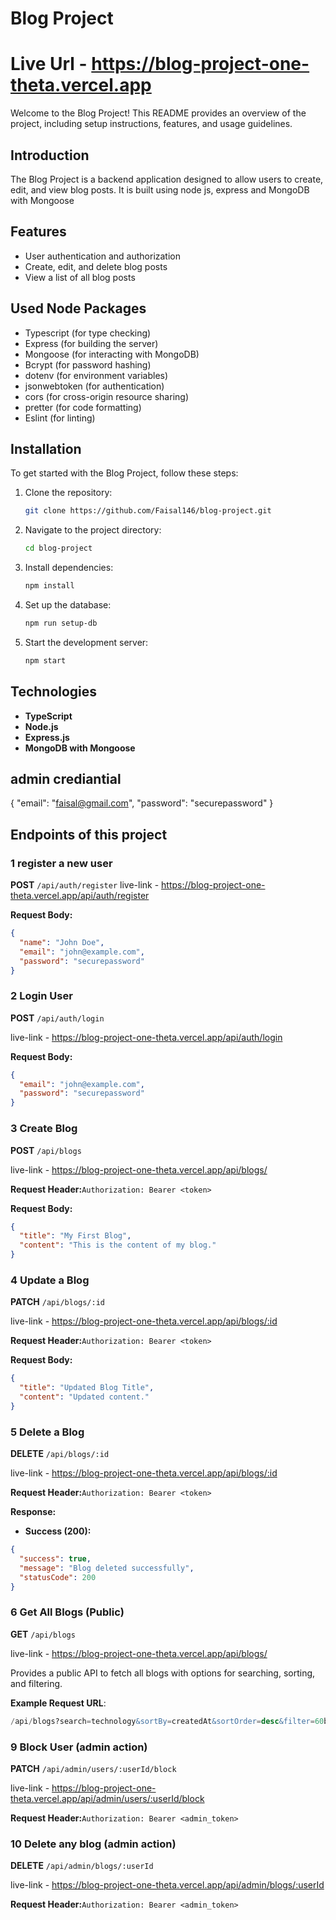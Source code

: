 # Blog Project

# Live Url - https://blog-project-one-theta.vercel.app

Welcome to the Blog Project! This README provides an overview of the project, including setup instructions, features, and usage guidelines.

## Introduction

The Blog Project is a backend application designed to allow users to create, edit, and view blog posts. It is built using node js, express and MongoDB with Mongoose

## Features

- User authentication and authorization
- Create, edit, and delete blog posts
- View a list of all blog posts

## Used Node Packages

- Typescript (for type checking)
- Express (for building the server)
- Mongoose (for interacting with MongoDB)
- Bcrypt (for password hashing)
- dotenv (for environment variables)
- jsonwebtoken (for authentication)
- cors (for cross-origin resource sharing)
- pretter (for code formatting)
- Eslint (for linting)

## Installation

To get started with the Blog Project, follow these steps:

1. Clone the repository:
   ```bash
   git clone https://github.com/Faisal146/blog-project.git
   ```
2. Navigate to the project directory:
   ```bash
   cd blog-project
   ```
3. Install dependencies:
   ```bash
   npm install
   ```
4. Set up the database:
   ```bash
   npm run setup-db
   ```
5. Start the development server:
   ```bash
   npm start
   ```

## Technologies

- **TypeScript**
- **Node.js**
- **Express.js**
- **MongoDB with Mongoose**

## admin crediantial

{
"email": "faisal@gmail.com",
"password": "securepassword"
}

## Endpoints of this project

### 1 register a new user

**POST** `/api/auth/register`
live-link - https://blog-project-one-theta.vercel.app/api/auth/register

**Request Body:**

```json
{
  "name": "John Doe",
  "email": "john@example.com",
  "password": "securepassword"
}
```

### 2 Login User

**POST** `/api/auth/login`

live-link - https://blog-project-one-theta.vercel.app/api/auth/login

**Request Body:**

```json
{
  "email": "john@example.com",
  "password": "securepassword"
}
```

### 3 Create Blog

**POST** `/api/blogs`

live-link - https://blog-project-one-theta.vercel.app/api/blogs/

**Request Header:**`Authorization: Bearer <token>`

**Request Body:**

```json
{
  "title": "My First Blog",
  "content": "This is the content of my blog."
}
```

### 4 Update a Blog

**PATCH** `/api/blogs/:id`

live-link - https://blog-project-one-theta.vercel.app/api/blogs/:id

**Request Header:**`Authorization: Bearer <token>`

**Request Body:**

```json
{
  "title": "Updated Blog Title",
  "content": "Updated content."
}
```

### 5 Delete a Blog

**DELETE** `/api/blogs/:id`

live-link - https://blog-project-one-theta.vercel.app/api/blogs/:id

**Request Header:**`Authorization: Bearer <token>`

**Response:**

- **Success (200):**

```json
{
  "success": true,
  "message": "Blog deleted successfully",
  "statusCode": 200
}
```

### 6 Get All Blogs (Public)

**GET** `/api/blogs`

live-link - https://blog-project-one-theta.vercel.app/api/blogs/

Provides a public API to fetch all blogs with options for searching, sorting, and filtering.

**Example Request URL**:

```sql
/api/blogs?search=technology&sortBy=createdAt&sortOrder=desc&filter=60b8f42f9c2a3c9b7cbd4f18
```

### 9 Block User (admin action)

**PATCH** `/api/admin/users/:userId/block`

live-link - https://blog-project-one-theta.vercel.app/api/admin/users/:userId/block

**Request Header:**`Authorization: Bearer <admin_token>`

### 10 Delete any blog (admin action)

**DELETE** `/api/admin/blogs/:userId`

live-link - https://blog-project-one-theta.vercel.app/api/admin/blogs/:userId

**Request Header:**`Authorization: Bearer <admin_token>`
